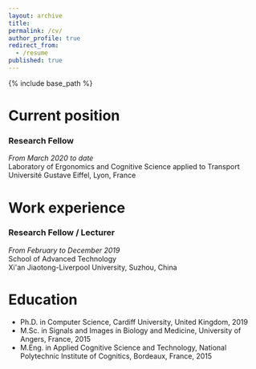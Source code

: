 ```yaml
---
layout: archive
title: 
permalink: /cv/
author_profile: true
redirect_from:
  - /resume
published: true
---
```


{% include base_path %}

Current position
======
### Research Fellow
_From March 2020 to date_ <br />
Laboratory of Ergonomics and Cognitive Science applied to Transport <br />
Université Gustave Eiffel, Lyon, France
 
Work experience
======
### Research Fellow / Lecturer
_From February to December 2019_ <br />
School of Advanced Technology <br />
Xi'an Jiaotong-Liverpool University, Suzhou, China  
  
Education
======
* Ph.D. in Computer Science, Cardiff University, United Kingdom, 2019
* M.Sc. in Signals and Images in Biology and Medicine, University of Angers, France, 2015
* M.Eng. in Applied Cognitive Science and Technology, National Polytechnic Institute of Cognitics, Bordeaux, France, 2015
